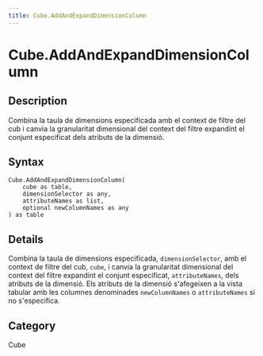 ```yaml
---
title: Cube.AddAndExpandDimensionColumn
---
```


# Cube.AddAndExpandDimensionColumn


## Description

Combina la taula de dimensions especificada amb el context de filtre del cub i canvia la granularitat dimensional del context del filtre expandint el conjunt especificat dels atributs de la dimensió.


## Syntax

```powerquery
Cube.AddAndExpandDimensionColumn(
    cube as table,
    dimensionSelector as any,
    attributeNames as list,
    optional newColumnNames as any
) as table
```


## Details

Combina la taula de dimensions especificada, <code>dimensionSelector</code>, amb el context de filtre del cub, <code>cube</code>, i canvia la granularitat dimensional del context del filtre expandint el conjunt especificat, <code>attributeNames</code>, dels atributs de la dimensió. Els atributs de la dimensió s'afegeixen a la vista tabular amb les columnes denominades <code>newColumnNames</code> o <code>attributeNames</code> si no s'especifica.



## Category
Cube

